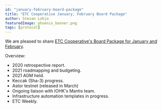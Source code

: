 ```yaml
---
id: "january-february-board-package"
title: "ETC Cooperative January, February Board Package"
author: Stevan Lohja
featuredImage: phoenix_banner.png
tags: [protocol]
---
```


We are pleased to share [ETC Cooperative's Board Package for January and February](/ETC-Coop-Board-Package-January-February-2021.pdf).

Overview:

- 2020 retrospective report.
- 2021 roadmapping and budgeting.
- 2021 AGM held.
- Keccak (Sha-3) progress.
- Astor testnet (released in March)
- Ongoing liaison with IOHK's Mantis team.
- Infrastructure automation templates in progress.
- ETC Weekly.
